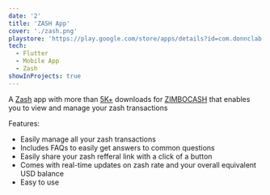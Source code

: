 ```yaml
---
date: '2'
title: 'ZASH App'
cover: './zash.png'
playstore: 'https://play.google.com/store/apps/details?id=com.donnclab.zash_app'
tech:
  - Flutter
  - Mobile App
  - Zash
showInProjects: true
---
```


A [Zash](https://www.zimbo.cash/) app with more than [5K+]() downloads for [ZIMBOCASH]() that enables you to view and manage your zash transactions

Features:
* Easily manage all your zash transactions
* Includes FAQs to easily get answers to common questions
* Easily share your zash refferal link with a click of a button
* Comes with real-time updates on zash rate and your overall equivalent USD balance
* Easy to use
